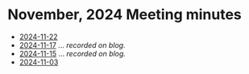 # November, 2024 Meeting minutes

* [2024-11-22](22)
* [2024-11-17](../../../blog/2024/11/17) ... *recorded on blog.*
* [2024-11-15](../../../blog/2024/11/15) ... *recorded on blog.*
* [2024-11-03](03)
